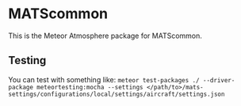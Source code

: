 # MATScommon

This is the Meteor Atmosphere package for MATScommon. 


## Testing

You can test with something like: `meteor test-packages ./ --driver-package meteortesting:mocha --settings </path/to>/mats-settings/configurations/local/settings/aircraft/settings.json`


